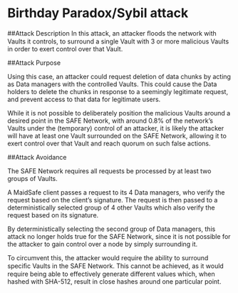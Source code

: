 # Birthday Paradox/Sybil attack

##Attack Description
In this attack, an attacker ﬂoods the network with Vaults it controls, to surround a single Vault with 3 or more malicious Vaults in order to exert control over that Vault.

##Attack Purpose

Using this case, an attacker could request deletion of data chunks by acting as Data managers with the controlled Vaults. This could cause the Data holders to delete the chunks in response to a seemingly legitimate request, and prevent access to that data for legitimate users.

While it is not possible to deliberately position the malicious Vaults around a desired point in the SAFE Network, with around 0.8% of the network’s Vaults under the (temporary) control of an attacker, it is likely the attacker will have at least one Vault surrounded on the SAFE Network, allowing it to exert control over that Vault and reach quorum on such false actions.

##Attack Avoidance

The SAFE Network requires all requests be processed by at least two groups of Vaults.

A MaidSafe client passes a request to its 4 Data managers, who verify the request based on the client’s signature. The request is then passed to a deterministically selected group of 4 other Vaults which also verify the request based on its signature.

By deterministically selecting the second group of Data managers, this attack no longer holds true for the SAFE Network, since it is not possible for the attacker to gain control over a node by simply surrounding it.

To circumvent this, the attacker would require the ability to surround speciﬁc Vaults in the SAFE Network. This cannot be achieved, as it would require being able to effectively generate different values which, when hashed with SHA-512, result in close hashes around one particular point.
